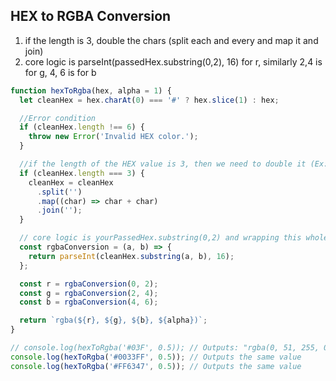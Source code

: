 ## HEX to RGBA Conversion

1. if the length is 3, double the chars (split each and every and map it and join)
2. core logic is parseInt(passedHex.substring(0,2), 16) for r, similarly 2,4 is for g, 4, 6 is for b

```js
function hexToRgba(hex, alpha = 1) {
  let cleanHex = hex.charAt(0) === '#' ? hex.slice(1) : hex;

  //Error condition
  if (cleanHex.length !== 6) {
    throw new Error('Invalid HEX color.');
  }

  //if the length of the HEX value is 3, then we need to double it (Ex: 03F to 0033FF)
  if (cleanHex.length === 3) {
    cleanHex = cleanHex
      .split('')
      .map((char) => char + char)
      .join('');
  }

  // core logic is yourPassedHex.substring(0,2) and wrapping this whole in parseInt (Ex: parseInt(passedHex.substring(0,2), 16))
  const rgbaConversion = (a, b) => {
    return parseInt(cleanHex.substring(a, b), 16);
  };

  const r = rgbaConversion(0, 2);
  const g = rgbaConversion(2, 4);
  const b = rgbaConversion(4, 6);

  return `rgba(${r}, ${g}, ${b}, ${alpha})`;
}

// console.log(hexToRgba('#03F', 0.5)); // Outputs: "rgba(0, 51, 255, 0.5)"
console.log(hexToRgba('#0033FF', 0.5)); // Outputs the same value
console.log(hexToRgba('#FF6347', 0.5)); // Outputs the same value
```
